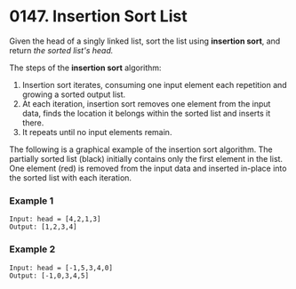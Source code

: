 # 0147. Insertion Sort List
Given the head of a singly linked list, sort the list using **insertion sort**, and return *the sorted list's head.*

The steps of the **insertion sort** algorithm:

1. Insertion sort iterates, consuming one input element each repetition and growing a sorted output list.
2. At each iteration, insertion sort removes one element from the input data, finds the location it belongs within the sorted list and inserts it there.
3. It repeats until no input elements remain.

The following is a graphical example of the insertion sort algorithm. The partially sorted list (black) initially contains only the first element in the list. One element (red) is removed from the input data and inserted in-place into the sorted list with each iteration.

### Example 1
```
Input: head = [4,2,1,3]
Output: [1,2,3,4]
```

### Example 2
```
Input: head = [-1,5,3,4,0]
Output: [-1,0,3,4,5]
```